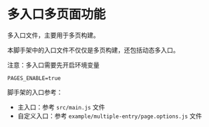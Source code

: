 # 多入口多页面功能
多入口文件，主要用于多页构建。

本脚手架中的入口文件不仅仅是多页构建，还包括动态多入口。

注意：多入口需要先开启环境变量
```
PAGES_ENABLE=true
```

脚手架的入口参考：
- 主入口：参考 `src/main.js` 文件
- 自定义入口：参考 `example/multiple-entry/page.options.js` 文件

